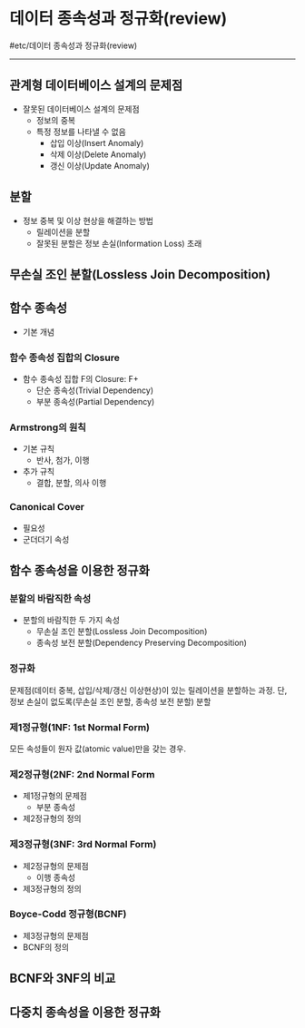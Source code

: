 # 데이터 종속성과 정규화(review)
#etc/데이터 종속성과 정규화(review)

---
## 관계형 데이터베이스 설계의 문제점
- 잘못된 데이터베이스 설계의 문제점
    - 정보의 중복
    - 특정 정보를 나타낼 수 없음
        - 삽입 이상(Insert Anomaly)
        - 삭제 이상(Delete Anomaly)
        - 갱신 이상(Update Anomaly)

## 분할
- 정보 중복 및 이상 현상을 해결하는 방법
    - 릴레이션을 분할
    - 잘못된 분할은 정보 손실(Information Loss) 초래

## 무손실 조인 분할(Lossless Join Decomposition)

## 함수 종속성
- 기본 개념

### 함수 종속성 집합의 Closure
- 함수 종속성 집합 F의 Closure: F+
    - 단순 종속성(Trivial Dependency)
    - 부분 종속성(Partial Dependency)

### Armstrong의 원칙
- 기본 규칙
    - 반사, 첨가, 이행
- 추가 규칙
    - 결합, 분할, 의사 이행

### Canonical Cover
- 필요성
- 군더더기 속성

## 함수 종속성을 이용한 정규화

### 분할의 바람직한 속성
- 분할의 바람직한 두 가지 속성
    - 무손실 조인 분할(Lossless Join Decomposition)
    - 종속성 보전 분할(Dependency Preserving Decomposition)

### 정규화
문제점(데이터 중복, 삽입/삭제/갱신 이상현상)이 있는 릴레이션을 분할하는 과정. 단, 정보 손실이 없도록(무손실 조인 분할, 종속성 보전 분할) 분할

### 제1정규형(1NF: 1st Normal Form)
모든 속성들이 원자 값(atomic value)만을 갖는 경우.

### 제2정규형(2NF: 2nd Normal Form
- 제1정규형의 문제점
    - 부분 종속성
- 제2정규형의 정의

### 제3정규형(3NF: 3rd Normal Form)
- 제2정규형의 문제점
    - 이행 종속성
- 제3정규형의 정의

### Boyce-Codd 정규형(BCNF)
- 제3정규형의 문제점
- BCNF의 정의

## BCNF와 3NF의 비교

## 다중치 종속성을 이용한 정규화